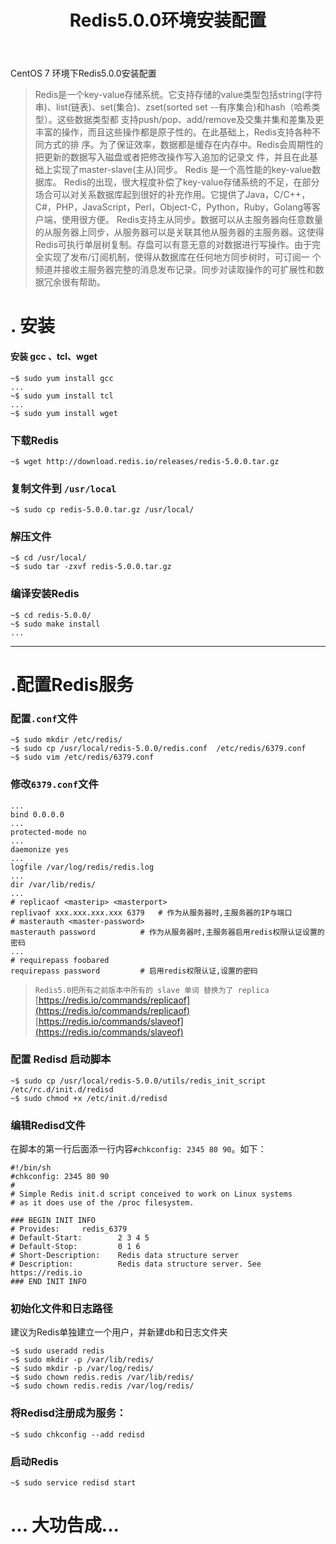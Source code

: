 ﻿---
layout: mypost
title: Redis5.0.0环境安装配置
categories: [Redis]
---

CentOS 7 环境下Redis5.0.0安装配置

>Redis是一个key-value存储系统。它支持存储的value类型包括string(字符串)、list(链表)、set(集合)、zset(sorted set --有序集合)和hash（哈希类型）。这些数据类型都 支持push/pop、add/remove及交集并集和差集及更丰富的操作，而且这些操作都是原子性的。在此基础上，Redis支持各种不同方式的排 序。为了保证效率，数据都是缓存在内存中。Redis会周期性的把更新的数据写入磁盘或者把修改操作写入追加的记录文 件，并且在此基础上实现了master-slave(主从)同步。
Redis 是一个高性能的key-value数据库。 Redis的出现，很大程度补偿了key-value存储系统的不足，在部分场合可以对关系数据库起到很好的补充作用。它提供了Java，C/C++，C#，PHP，JavaScript，Perl，Object-C，Python，Ruby，Golang等客户端，使用很方便。
Redis支持主从同步。数据可以从主服务器向任意数量的从服务器上同步，从服务器可以是关联其他从服务器的主服务器。这使得Redis可执行单层树复制。存盘可以有意无意的对数据进行写操作。由于完全实现了发布/订阅机制，使得从数据库在任何地方同步树时，可订阅一 个频道并接收主服务器完整的消息发布记录。同步对读取操作的可扩展性和数据冗余很有帮助。

# . 安装
#### 安装 gcc 、tcl、wget 

```
~$ sudo yum install gcc
...
~$ sudo yum install tcl
...
~$ sudo yum install wget
```
### 下载Redis

```
~$ wget http://download.redis.io/releases/redis-5.0.0.tar.gz
```
### 复制文件到 `/usr/local`

```
~$ sudo cp redis-5.0.0.tar.gz /usr/local/
```
### 解压文件

```
~$ cd /usr/local/
~$ sudo tar -zxvf redis-5.0.0.tar.gz
```

### 编译安装Redis

```
~$ cd redis-5.0.0/
~$ sudo make install
...
```
----
# .配置Redis服务
### 配置`.conf`文件

```
~$ sudo mkdir /etc/redis/
~$ sudo cp /usr/local/redis-5.0.0/redis.conf  /etc/redis/6379.conf
~$ sudo vim /etc/redis/6379.conf
```
### 修改`6379.conf`文件

```
...
bind 0.0.0.0
...
protected-mode no
...
daemonize yes
...
logfile /var/log/redis/redis.log
...
dir /var/lib/redis/
...
# replicaof <masterip> <masterport>
replivaof xxx.xxx.xxx.xxx 6379   # 作为从服务器时,主服务器的IP与端口
# masterauth <master-password>
masterauth password          # 作为从服务器时,主服务器启用redis权限认证设置的密码
...
# requirepass foobared
requirepass password         # 启用redis权限认证,设置的密码
```
>`Redis5.0把所有之前版本中所有的 slave 单词 替换为了 replica`
>[https://redis.io/commands/replicaof](https://redis.io/commands/replicaof)
>[https://redis.io/commands/slaveof](https://redis.io/commands/slaveof)

### 配置 Redisd 启动脚本

```
~$ sudo cp /usr/local/redis-5.0.0/utils/redis_init_script  /etc/rc.d/init.d/redisd
~$ sudo chmod +x /etc/init.d/redisd
```
### 编辑Redisd文件
在脚本的第一行后面添一行内容`#chkconfig: 2345 80 90`。如下：
```
#!/bin/sh
#chkconfig: 2345 80 90
#
# Simple Redis init.d script conceived to work on Linux systems
# as it does use of the /proc filesystem.

### BEGIN INIT INFO
# Provides:     redis_6379
# Default-Start:        2 3 4 5
# Default-Stop:         0 1 6
# Short-Description:    Redis data structure server
# Description:          Redis data structure server. See https://redis.io
### END INIT INFO
```

### 初始化文件和日志路径
建议为Redis单独建立一个用户，并新建db和日志文件夹

```
~$ sudo useradd redis
~$ sudo mkdir -p /var/lib/redis/
~$ sudo mkdir -p /var/log/redis/
~$ sudo chown redis.redis /var/lib/redis/ 
~$ sudo chown redis.redis /var/log/redis/
```
### 将Redisd注册成为服务：

```
~$ sudo chkconfig --add redisd
```
### 启动Redis

```
~$ sudo service redisd start
```

# ... 大功告成...
